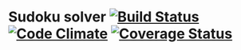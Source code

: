 # Sudoku solver [![Build Status](https://travis-ci.org/Tiross/sudoku-solver.svg?branch=master)](https://travis-ci.org/Tiross/sudoku-solver) [![Code Climate](https://codeclimate.com/github/Tiross/sudoku-solver/badges/gpa.svg)](https://codeclimate.com/github/Tiross/sudoku-solver) [![Coverage Status](https://coveralls.io/repos/Tiross/sudoku-solver/badge.svg?branch=master&service=github)](https://coveralls.io/github/Tiross/sudoku-solver?branch=master)
